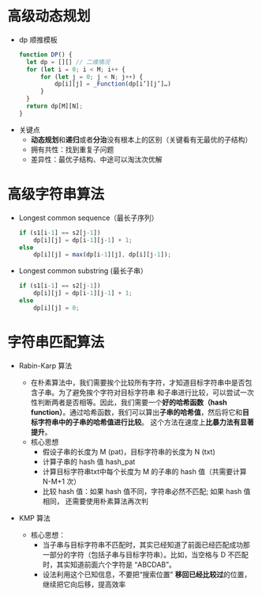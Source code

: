 # 高级动态规划
* dp 顺推模板
  ```js
  function DP() {
    let dp = [][] // ⼆维情况   
    for (let i = 0; i < M; i++ {
        for (let j = 0; j < N; j++) {
            dp[i][j] = _Function(dp[i’][j’]…)
        }
    }
    return dp[M][N];
  }
  ```
* 关键点
  * **动态规划**和**递归**或者**分治**没有根本上的区别（关键看有无最优的子结构） 
  * 拥有共性：找到重复子问题
  * 差异性：最优子结构、中途可以淘汰次优解

# 高级字符串算法
* Longest common sequence（最长子序列）
    ```js
    if (s1[i-1] == s2[j-1]) 
        dp[i][j] = dp[i-1][j-1] + 1;
    else 
        dp[i][j] = max(dp[i-1][j], dp[i][j-1]);
    ```
* Longest common substring (最长子串）
    ```js
    if (s1[i-1] == s2[j-1])
        dp[i][j] = dp[i-1][j-1] + 1;
    else
        dp[i][j] = 0;
    ``` 
# 字符串匹配算法
* Rabin-Karp 算法
  
  * 在朴素算法中，我们需要挨个比较所有字符，才知道目标字符串中是否包含子串。为了避免挨个字符对目标字符串 和子串进行比较，可以尝试一次性判断两者是否相等。因此，我们需要一个**好的哈希函数（hash function）**。通过哈希函数，我们可以算出**子串的哈希值**，然后将它和**目标字符串中的子串的哈希值进行比较**。 这个方法在速度上**比暴力法有显著提升**。
  * 核心思想
    * 假设子串的长度为 M (pat)，目标字符串的长度为 N (txt)
    * 计算子串的 hash 值 hash_pat
    * 计算目标字符串txt中每个长度为 M 的子串的 hash 值（共需要计算 N-M+1 次）
    * 比较 hash 值：如果 hash 值不同，字符串必然不匹配; 如果 hash 值相同， 还需要使用朴素算法再次判
* KMP 算法
  * 核心思想：
    * 当子串与目标字符串不匹配时，其实已经知道了前面已经匹配成功那一部分的字符（包括子串与目标字符串）。比如，当空格与 D 不匹配时，其实知道前面六个字符是 “ABCDAB”。
    * 设法利用这个已知信息，不要把“搜索位置” **移回已经比较过**的位置，继续把它向后移，提高效率
